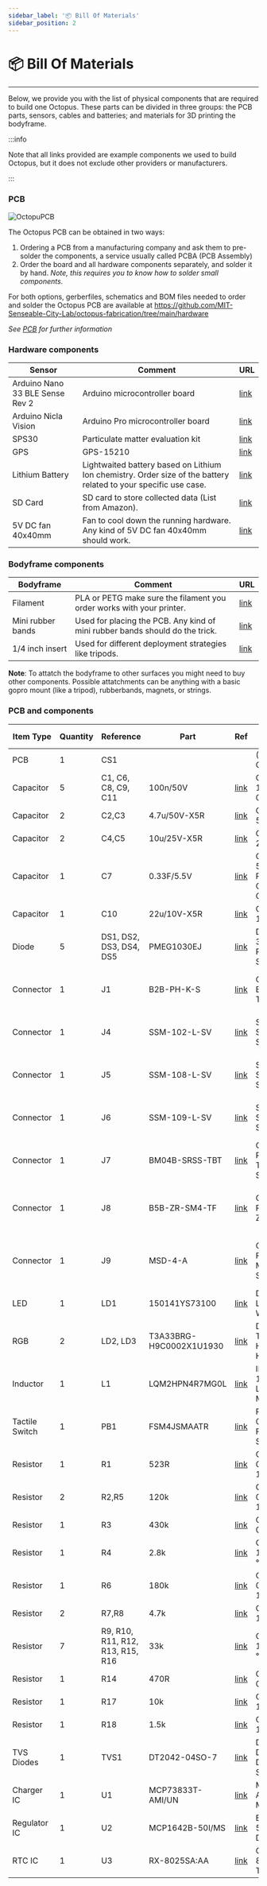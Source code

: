 ```yaml
---
sidebar_label: '📦 Bill Of Materials'
sidebar_position: 2
---
```


# 📦 Bill Of Materials

---

Below, we provide you with the list of physical components that are required to build one Octopus. These parts can be divided in three groups: the PCB parts, sensors, cables and batteries; and materials for 3D printing the bodyframe. 


:::info

Note that all links provided are example components we used to build Octopus, but it does not exclude other providers or manufacturers.

:::

### PCB

![OctopuPCB](../../static/img/electronics/OctopusPCB.png)
 
The Octopus PCB can be obtained in two ways: 
1. Ordering a PCB from a manufacturing company and ask them to pre-solder the components, a service usually called PCBA (PCB Assembly)
2. Order the board and all hardware components separately, and solder it by hand. *Note, this requires you to know how to solder small components.*

For both options, gerberfiles, schematics and BOM files needed to order and solder the Octopus PCB are available at https://github.com/MIT-Senseable-City-Lab/octopus-fabrication/tree/main/hardware

*See [PCB](../build/electronics.md) for further information*


### Hardware components

| **Sensor** | **Comment** | **URL** |
|-----------------|-----------------|-----------------|
| Arduino Nano 33 BLE Sense Rev 2 | Arduino microcontroller board  | [link](https://store.arduino.cc/products/arduino-nano-33-ble) |
| Arduino Nicla Vision | Arduino Pro microcontroller board | [link](https://store.arduino.cc/products/nicla-vision) |
| SPS30 | Particulate matter evaluation kit | [link](https://sensirion.com/products/catalog/SEK-SPS30) |
| GPS | GPS-15210 | [link](https://www.digikey.nl/nl/products/detail/sparkfun-electronics/GPS-15210/10064422?gclsrc=aw.ds&&utm_adgroup=&utm_source=google&utm_medium=cpc&utm_campaign=PMax%20Shopping_Product_High%20ROAS&utm_term=&productid=10064422&utm_content=&utm_id=go_cmp-19662899439_adg-_ad-__dev-c_ext-_prd-10064422_sig-CjwKCAiA0rW6BhAcEiwAQH28IirRQWJAN0mfAIAmgZzMIgX9HwwFu55MEFqc6QxFvuBYOKGDAZJENRoC9_gQAvD_BwE&gad_source=1&gclid=CjwKCAiA0rW6BhAcEiwAQH28IirRQWJAN0mfAIAmgZzMIgX9HwwFu55MEFqc6QxFvuBYOKGDAZJENRoC9_gQAvD_BwE&gclsrc=aw.ds) |
| Lithium Battery | Lightwaited battery based on Lithium Ion chemistry. Order size of the battery related to your specific use case. | [link](https://www.sparkfun.com/products/13851) |
| SD Card | SD card to store collected data (List from Amazon). | [link](https://www.amazon.com/micro-sd-card/s?k=micro+sd+card) |
| 5V DC fan 40x40mm | Fan to cool down the running hardware. Any kind of 5V DC fan 40x40mm should work. | [link](https://www.amazon.com/WINSINN-Bearings-Brushless-Cooling-40mm10mm/dp/B08R9JJDYP/ref=sr_1_3?dib=eyJ2IjoiMSJ9.kiua4PwoDvy6YEgZbZBd-Fg6r1kBGUJ3gTOJhKDOtrJcp6vIjxJj5La3BUFeBFqDj9DNL313Qr3j3IuwoTitGeuVl7P3_3MV2HuZs-5BaxjuzBvJBuPVxyPr3O_VBim4DPfZmZXVs_0jaGZ1WcFfYXJl6FttFupFABEOZ3_d5avGKCRSSp1Pb_UmRgLFxHUNtBYPhWTBykmhAnm7W4B2fX32yrhik46irZ6D0VnosWI.u_Qy2gOcEro5xCuWbaEV0GUKhHCMzrd5wopiVcLzlfg&dib_tag=se&keywords=5V%2BDC%2Bfan%2B40x40mm&qid=1737731003&sr=8-3&th=1) |


### Bodyframe components

| **Bodyframe** | **Comment** | **URL** |
|-----------------|-----------------|-----------------|
| Filament |  PLA or PETG make sure the filament you order works with your printer. | [link](https://eu.store.bambulab.com/nl-nl/collections/pla/products/pla-basic-filament) |
| Mini rubber bands | Used for placing the PCB. Any kind of mini rubber bands should do the trick. | [link](https://www.amazon.com/Pack-of-300-Small-Hair-Elastics/dp/B003H54TY8/ref=sr_1_7?crid=OMQS1T259F9S&dib=eyJ2IjoiMSJ9.uJLkSiwuQOMWgLZ2ukFOQpcxkj-eCzyVC3rbcBJZHfH0s82BGGYD53Gec95Ttvqbyes1l6Rz40PnvkP8L-_KDOrNy17LJACTBcEZmO1KBmLbNaqj0kcyoAxKb_W55qviTYzcp3Qj5L_xGHCMvAkxYFwjESiBFACJrcssigr2rkWCLop4phy-U4O3UCkpB_Q0-kpEw9bMdxDG5gQ-kS-w5FVwqbsieadoJR92zq6tnwYpVZ4oyMKa-ptc_A4mNV4aNlIqbIkjdnmHmNeXuZov7PgrXO3ZfnULyRwKqBoMXctwMGYe6lxx1OzTjC4cS7cnCrD8G-rG_hZUjiHt6KmV_fHhUgprN12DubSe7T0aCeWVVUT-WMIKx1fals1oW5aV7BwUKh8KOHBbvJJ6GrOIfKXSadYYIGbhCxD7bFu6gaEHY3GOttfosBhP91gU5Ue-.5tLjR8ADCyKLKcPWO6c7Vydq0Vw9bYB9ZDMxdfEkd3Q&dib_tag=se&keywords=mini+rubber+band&qid=1737732260&sprefix=mini+rubber+ban%2Caps%2C199&sr=8-7) |
| 1/4 inch insert  | Used for different deployment strategies like tripods. | [link](https://www.amazon.nl/-/en/Kitchen-Thread-Insert-0-6-20-Cadmium/dp/B09CL453M5/) |

**Note**: To attatch the bodyframe to other surfaces you might need to buy other components. Possible attatchments can be anything with a basic gopro mount (like a tripod), rubberbands, magnets, or strings. 


### PCB and components


| Item Type          | Quantity | Reference                        | Part                      | Ref           | Description                                                                 | Pkg Type | Package           |
|--------------------|----------|----------------------------------|---------------------------|------------------------------|-----------------------------------------------------------------------------|----------|-------------------|
| PCB                | 1        | CS1                              |                           |                              | (7x7)mm HAL 4L Cu=35um                                                      |          |                   |
| Capacitor          | 5        | C1, C6, C8, C9, C11                  | 100n/50V                 | [link](https://www.findchips.com/search/CC0805KRX7R9BB104)           | CHIP CAP.CER. 100nF 50V 10% X7R 0805                                       | SMD      | CS-C-0805         |
| Capacitor          | 2        | C2,C3                            | 4.7u/50V-X5R             | [link](https://www.findchips.com/search/C2012X5R1H475K125AB)         | CHIP CAP.CER. 4.7uF 50V 10% X5R 0805                                       | SMD      | CS-C-0805         |
| Capacitor          | 2        | C4,C5                            | 10u/25V-X5R              | [link](https://www.findchips.com/search/CL21A106KAYNNNE)             | CHIP CAP.CER. 10uF 25V 10% X5R 0805                                        | SMD      | CS-C-0805         |
| Capacitor          | 1        | C7                               | 0.33F/5.5V               | [link](https://www.findchips.com/search/CB5R5334HF-ZJP)              | COND.EL.RAD. 0.33F 5.5V -20%+80% P=10 D=11.5x7.5 CB5R5334HF-ZJP CDA        | THT      | CT-1150-1000      |
| Capacitor          | 1        | C10                              | 22u/10V-X5R              | [link](https://www.findchips.com/search/CL21A226MPQNNNE)             | CHIP CAP.CER. 22uF 10V 20% X5R 0805                                        | SMD      | CS-C-0805         |
| Diode              | 5        | DS1, DS2, DS3, DS4, DS5              | PMEG1030EJ               | [link](https://www.findchips.com/search/PMEG1030EJ)                  | DIODE SCHOTTKY 3A 10V PMEG1030EJ NXP SOD323 SMT                            | SMD      | SOD323            |
| Connector          | 1        | J1                               | B2B-PH-K-S               | [link](https://www.findchips.com/search/B2B-PH-K-S)                  | CONN. PH 2P M P=2 B2B-PH-K-S JST THT                                       | THT      | J-2-0200-MDT-B2B  |
| Connector          | 1        | J4                               | SSM-102-L-SV             | [link](https://www.findchips.com/search/SSM-102-L-SV)                | STRIP 2P F/D P=2.54 SSM-102-L-SV SAMTEC SMT                                | SMT      | J-2-0254-FDS-SSM  |
| Connector          | 1        | J5                               | SSM-108-L-SV             | [link](https://www.findchips.com/search/SSM-108-L-SV)               | STRIP 8P F/D P=2.54 SSM-108-L-SV SAMTEC SMT                                | SMD      | J-8-0254-FDS-SSM  |
| Connector          | 1        | J6                               | SSM-109-L-SV             | [link](https://www.findchips.com/search/SSM-109-L-SV)               | STRIP 9P F/D P=2.54 SSM-109-L-SV SAMTEC SMT                                | SMT      | J-9-0254-FDS-SSM  |
| Connector          | 1        | J7                               | BM04B-SRSS-TBT           | [link](https://www.findchips.com/search/BM04B-SRSS-TBT)            | CONN. SH 4P M/D P=1 BM04B-SRSS-TBT(LF)(SN) JST SMT                         | SMD      | J-4-0100-MDS-SH   |
| Connector          | 1        | J8                               | B5B-ZR-SM4-TF            | [link](https://www.findchips.com/search/B5B-ZR-SM4-TF)               | CONN. ZH 5P M/D P=1.5 ZH JST B5B-ZR-SM4-TF                                 | SMD      | J-5-0150-MDS-B5B-ZR-SM4 |
| Connector          | 1        | J9                               | MSD-4-A                  | [link](https://www.findchips.com/search/MSD-4-A)                    | CONN. MICROSD 9P F/90° PUSH-PUSH MSD-4-A MOLEX SMT                         | SMD      | J-9-0110-FOS-MSD-4-A |
| LED                | 1        | LD1                              | 150141YS73100            | [link](https://www.findchips.com/search/150141YS73100)               | DIODE LED150141YS73100 WURTH SMT                                           | SMD      | LD-3228           |
| RGB                | 2        | LD2, LD3                          | T3A33BRG-H9C0002X1U1930  | [link](https://www.findchips.com/search/T3A33BRG-H9C0002X1U1930)   | DIODE LED RGB T3A33BRG-H9C0002X1U1930 HARVATEK SMT                         | SMD      | LD-T3A33          |
| Inductor           | 1        | L1                               | LQM2HPN4R7MG0L           | [link](https://www.findchips.com/search/LQM2HPN4R7MG0L)              | INDUCTOR 4.7uH 1.1A 20% 1008 LQM2HPN4R7MG0L MURATA SMT                    | SMD      | LS-1008           |
| Tactile Switch     | 1        | PB1                              | FSM4JSMAATR              | [link](http://fsm4jsmaatr/)                 | PULSANTE 24V 0.05A D=6x6 SPST FSM4JSMAATR TE SMT                          | SMD      | PB-OT-FSM4J       |
| Resistor           | 1        | R1                               | 523R                     | [link](https://www.findchips.com/search/CRCW0805523RFKEA)            | CHIP RES. 523R 0805 1/8W 1% 100PPM/°C                                      | SMD      | RS-0805           |
| Resistor           | 2        | R2,R5                            | 120k                     | [link](https://www.findchips.com/search/RC0805FR-07120KL)            | CHIP RES. 120K 0805 1/8W 1% 100PPM/°C                                      | SMD      | RS-0805           |
| Resistor           | 1        | R3                               | 430k                     | [link](https://www.findchips.com/search/CRCW0805430KFKEA)            | CHIP RES. 430K 0805 1/8W 1%                                                | SMD      | RS-0805           |
| Resistor           | 1        | R4                               | 2.8k                     | [link](https://www.findchips.com/search/RC0805FR-072K8L)             | CHIP RES. 2K8 0805 1/8W 1% 100PPM/°C                                      | SMD      | RS-0805           |
| Resistor           | 1        | R6                               | 180k                     | [link](https://www.findchips.com/search/RC0805FR-07180KL)            | CHIP RES. 180K 0805 1/8W 1% 100PPM/°C                                      | SMD      | RS-0805           |
| Resistor           | 2        | R7,R8                            | 4.7k                     | [link](https://www.findchips.com/search/CRCW08054K70FKEAC)           | CHIP RES. 4K7 0805 1/8W 1%                                                 | SMD      | RS-0805           |
| Resistor           | 7        | R9, R10, R11, R12, R13, R15, R16       | 33k                      | [link](https://www.findchips.com/search/RMCF0805FT33K0)              | CHIP RES. 33K 0805 1/8W 1% 100PPM/°C                                      | SMD      | RS-0805           |
| Resistor           | 1        | R14                              | 470R                     | [link](https://www.findchips.com/search/RC0805FR-07470RL)            | CHIP RES. 470R 0805 1/8W 1%                                                | SMD      | RS-0805           |
| Resistor           | 1        | R17                              | 10k                      | [link](https://www.findchips.com/search/RMCF0805FT10K0)              | CHIP RES. 10K 0805 1/8W 1%                                                 | SMD      | RS-0805           |
| Resistor           | 1        | R18                              | 1.5k                     | [link](https://www.findchips.com/search/311-1.5KARCT-ND)             | CHIP RES. 1K5 0805 1/8W 1%                                                 | SMD      | RS-0805           |
| TVS Diodes         | 1        | TVS1                             | DT2042-04SO-7            | [link](https://www.findchips.com/search/DT2042-04SO-7)               | DIODE TVS UNIDIR. DT2042-04SO-7 DIODES SOT23-6 SMT                         | SMD      | SOT23-6-DBV       |
| Charger IC         | 1        | U1                               | MCP73833T-AMI/UN         | [link](https://www.findchips.com/search/MCP73833T-AMI%2FUN)            | MCP73833T-AMI/UN MICROCHIP MSOP10 SMT                                      | SMD      | MSOP10            |
| Regulator IC       | 1        | U2                               | MCP1642B-50I/MS          | [link](https://www.findchips.com/search/MCP1642B-50I%2FMS)             | BOOST MCP1642B-50I/MS MICROCHIP DFN8 SMT                                   | SMD      | MSOP8             |
| RTC IC             | 1        | U3                               | RX-8025SA:AA             | [link](https://www.findchips.com/search/RX-8025SA%3AAA)                | CLOCK RX-8025SA:AA EPSON TIMING SOP14 SMT                                  | SMD      | SOP14             |
